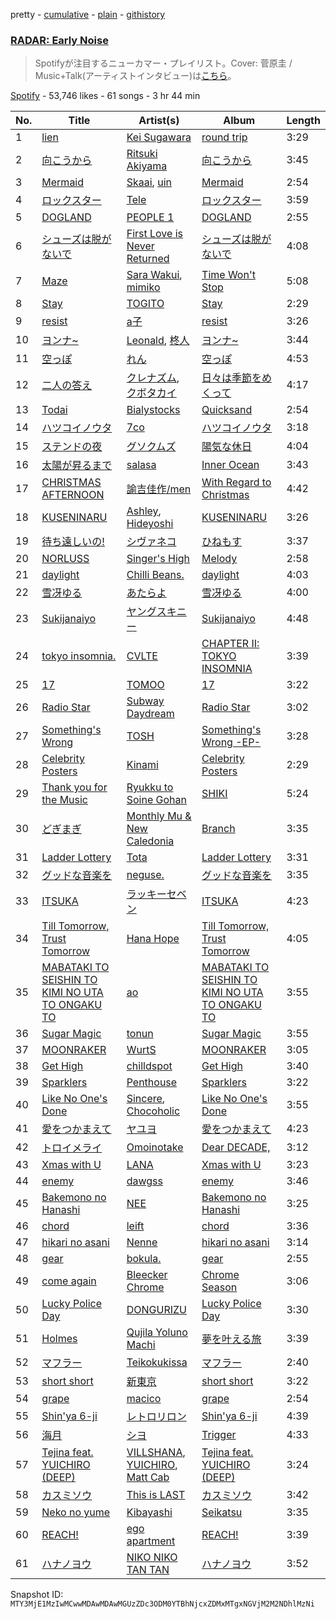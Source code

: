pretty - [cumulative](/playlists/cumulative/37i9dQZF1DX4OR8pnFkwhR.md) - [plain](/playlists/plain/37i9dQZF1DX4OR8pnFkwhR) - [githistory](https://github.githistory.xyz/mackorone/spotify-playlist-archive/blob/main/playlists/plain/37i9dQZF1DX4OR8pnFkwhR)

### [RADAR: Early Noise ](https://open.spotify.com/playlist/37i9dQZF1DX4OR8pnFkwhR)

> Spotifyが注目するニューカマー・プレイリスト。Cover: 菅原圭 / <br/>Music+Talk\(アーティストインタビュー\)は<a href="spotify:show:5ILS4cRYK00Zs2ISBiAWCF">こちら</a>。

[Spotify](https://open.spotify.com/user/spotify) - 53,746 likes - 61 songs - 3 hr 44 min

| No. | Title | Artist(s) | Album | Length |
|---|---|---|---|---|
| 1 | [lien](https://open.spotify.com/track/2v98sRbseSHCUYbH0bJkZR) | [Kei Sugawara](https://open.spotify.com/artist/7xlTOxmnztZVNgoPlMV6YS) | [round trip](https://open.spotify.com/album/0FtqmB9RvzPiBApNH4MPrt) | 3:29 |
| 2 | [向こうから](https://open.spotify.com/track/1FVA1zzhSi7U7SwTIidQeC) | [Ritsuki Akiyama](https://open.spotify.com/artist/2RyFl8CsXJDOd4hnh3RRE9) | [向こうから](https://open.spotify.com/album/6jH9JpnMI6GmtHZYAjoacR) | 3:45 |
| 3 | [Mermaid](https://open.spotify.com/track/5KpPfyynOV0kCOaHXd5eeb) | [Skaai](https://open.spotify.com/artist/4L05lOQs0iZSVhrnnqS66E), [uin](https://open.spotify.com/artist/4QeHs1eoKjxJLPFOkgsNjw) | [Mermaid](https://open.spotify.com/album/5bmgJcXApczi08TVQGNR8F) | 2:54 |
| 4 | [ロックスター](https://open.spotify.com/track/52G3NGUareSbVOKplhjTeF) | [Tele](https://open.spotify.com/artist/2DesRdo7rppo0VC8cR3vsf) | [ロックスター](https://open.spotify.com/album/3fR1I5UaWbiYzqNdSuEz3w) | 3:59 |
| 5 | [DOGLAND](https://open.spotify.com/track/6CMjaUiyl7WLPop2AoLbn6) | [PEOPLE 1](https://open.spotify.com/artist/2llRPLPOCvnAiUozItvPsU) | [DOGLAND](https://open.spotify.com/album/0yx19Klp8J1JyYES4KB426) | 2:55 |
| 6 | [シューズは脱がないで](https://open.spotify.com/track/79uQGELJZmGKRB1d6ru7zH) | [First Love is Never Returned](https://open.spotify.com/artist/5TSbFJ8iUw0NTXGU9cmasG) | [シューズは脱がないで](https://open.spotify.com/album/6oBRsPbalhRy2TmM8TbcyQ) | 4:08 |
| 7 | [Maze](https://open.spotify.com/track/7dO0DWNctendV8W3XbRBux) | [Sara Wakui](https://open.spotify.com/artist/6VololcSI4D0XFNG5OaDC9), [mimiko](https://open.spotify.com/artist/7KXwqoQBwHj35MABELoo5I) | [Time Won't Stop](https://open.spotify.com/album/0rQDHxRhpolHbzQYcB510w) | 5:08 |
| 8 | [Stay](https://open.spotify.com/track/0Hu3e0RBJwUSBc8Nextmft) | [TOGITO](https://open.spotify.com/artist/102etpERD7ol169sTsFdQK) | [Stay](https://open.spotify.com/album/7zI8awEHpNi7KtHLH6USis) | 2:29 |
| 9 | [resist](https://open.spotify.com/track/6khuTEUHWdsmBP0mq4OPUK) | [a子](https://open.spotify.com/artist/4ckGkK52pqm5j41Voz7lg4) | [resist](https://open.spotify.com/album/5Ra8mfJupN7wOuDJaCAdOi) | 3:26 |
| 10 | [ヨンナ\~](https://open.spotify.com/track/0NY7R1RL9qpQcsk9yTnWQe) | [Leonald](https://open.spotify.com/artist/0NRTDdR3mqDDtBI9rN8rHN), [柊人](https://open.spotify.com/artist/6yyHILrojOyOKNvly7Yu0j) | [ヨンナ\~](https://open.spotify.com/album/3fCo5HAb77uYrQyaLI3ejr) | 3:44 |
| 11 | [空っぽ](https://open.spotify.com/track/1VfOJgHWGyXIVcowq3dcJK) | [れん](https://open.spotify.com/artist/2Hf3gzOBTpBaL0SqyPjX8m) | [空っぽ](https://open.spotify.com/album/6gsTB987dJeaTUifVdWbO4) | 4:53 |
| 12 | [二人の答え](https://open.spotify.com/track/0BcAenJKFywFoN2iStmt33) | [クレナズム](https://open.spotify.com/artist/72PvGatrHUWZIbyyntvdpM), [クボタカイ](https://open.spotify.com/artist/0eg7sMst2b9wLVyMgtRFpY) | [日々は季節をめくって](https://open.spotify.com/album/2tPoolR1yMJTg72mRl1WD6) | 4:17 |
| 13 | [Todai](https://open.spotify.com/track/1Zcmka6ZS0KHmFSvEJdQSZ) | [Bialystocks](https://open.spotify.com/artist/3y24PAHjsJ3rWvMWERM7Oe) | [Quicksand](https://open.spotify.com/album/2Lb2A5WI9ti7WlJG8f1Gte) | 2:54 |
| 14 | [ハツコイノウタ](https://open.spotify.com/track/1CZcdTOFmjWTO9MG0UMG2c) | [7co](https://open.spotify.com/artist/6NufSYYINeynKg28cGEB2p) | [ハツコイノウタ](https://open.spotify.com/album/4VtLZNRYHHAe7esWR5eD93) | 3:18 |
| 15 | [ステンドの夜](https://open.spotify.com/track/0m0KEWllO59oDfHdYAiyV3) | [グソクムズ](https://open.spotify.com/artist/2pApTGoH8Np1rgRBPu4WJk) | [陽気な休日](https://open.spotify.com/album/6j9nxtP0BmchrWc9JkBT2G) | 4:04 |
| 16 | [太陽が昇るまで](https://open.spotify.com/track/58m5kIRscFXdd2SNmvdsMD) | [salasa](https://open.spotify.com/artist/5WcurhZ9M2BpSQWhUC4oPc) | [Inner Ocean](https://open.spotify.com/album/1wtnBDpaRDystPjLmcX2D1) | 3:43 |
| 17 | [CHRISTMAS AFTERNOON](https://open.spotify.com/track/62o7GbKYuWcNnEE7rjtnzu) | [諭吉佳作/men](https://open.spotify.com/artist/38NuNsMkSFQ98Xt40Pl1gB) | [With Regard to Christmas](https://open.spotify.com/album/72Ch3T83gNhJV2NEhJ6dkP) | 4:42 |
| 18 | [KUSENINARU](https://open.spotify.com/track/0PqYyAaYsokYAhZDdf9B7M) | [Ashley](https://open.spotify.com/artist/68xFTHjN3CYGGlgzKSSAuZ), [Hideyoshi](https://open.spotify.com/artist/6CYau5txsDk6Flq7NmlUG7) | [KUSENINARU](https://open.spotify.com/album/0qlxMNfpJFDbWnPBsxuxuI) | 3:26 |
| 19 | [待ち遠しいの!](https://open.spotify.com/track/3F9ZhEcFH1AQbsa6EAUbAY) | [シヴァネコ](https://open.spotify.com/artist/5BlTidgzgtb6VqF10RR0lB) | [ひねもす](https://open.spotify.com/album/0kVKAVsZxnZoUwgW8qt8JQ) | 3:37 |
| 20 | [NORLUSS](https://open.spotify.com/track/6Qcpizu30yYKN7rEFxcKWp) | [Singer's High](https://open.spotify.com/artist/4xI10jfncyX27yytrVJ2Ar) | [Melody](https://open.spotify.com/album/4Nm8hiPsfTDjzzA0RalBNj) | 2:58 |
| 21 | [daylight](https://open.spotify.com/track/1ZLhrGdOM1UXRZFFK1U1Mf) | [Chilli Beans.](https://open.spotify.com/artist/48apiuEaHdddhdRvfFjPB7) | [daylight](https://open.spotify.com/album/1cwCcLv8XIHNEs0Nn2CvgA) | 4:03 |
| 22 | [雪冴ゆる](https://open.spotify.com/track/1DgAZpPIhvajIJhztp4fFx) | [あたらよ](https://open.spotify.com/artist/2yRnjWtHzmDELwYaUiX0Yh) | [雪冴ゆる](https://open.spotify.com/album/3TJcG4XO36lO41bWnPp0L8) | 4:00 |
| 23 | [Sukijanaiyo](https://open.spotify.com/track/23AdLPEUScszzqA51mU6wq) | [ヤングスキニー](https://open.spotify.com/artist/3VVMRDGpbQR2SK9nHX3DW5) | [Sukijanaiyo](https://open.spotify.com/album/6ZkWBopcFVcuB2K8Gxj8r7) | 4:48 |
| 24 | [tokyo insomnia.](https://open.spotify.com/track/1aFgCBNmrURg7r4QdfUc1l) | [CVLTE](https://open.spotify.com/artist/3IVZ4DbJgnhOtXQruNdomA) | [CHAPTER II: TOKYO INSOMNIA](https://open.spotify.com/album/0HKChpTLtiYactwS5T7PAb) | 3:39 |
| 25 | [17](https://open.spotify.com/track/4y5UUkODpbevMCHrWtLsXw) | [TOMOO](https://open.spotify.com/artist/6rm1uaZjykvKCobTzRPs35) | [17](https://open.spotify.com/album/4l3yoe3ghzhvn56iH4lT2Q) | 3:22 |
| 26 | [Radio Star](https://open.spotify.com/track/6sBKJKgBllikmmtVIVWOyN) | [Subway Daydream](https://open.spotify.com/artist/4Iiidb9Wqw3kMFVEMxtEyf) | [Radio Star](https://open.spotify.com/album/1YwAZ2D2cjHApWSZcAeXON) | 3:02 |
| 27 | [Something's Wrong](https://open.spotify.com/track/0gewynQBTwzAgSS6vLWcFZ) | [TOSH](https://open.spotify.com/artist/7r8xm2BEVdXHFh0fZglxOi) | [Something's Wrong \-EP\-](https://open.spotify.com/album/6o4aoOi9IcKNgSUBy1mJAQ) | 3:28 |
| 28 | [Celebrity Posters](https://open.spotify.com/track/6LC26RwOPputpRH54LeVaM) | [Kinami](https://open.spotify.com/artist/5Zm3vMvLFPUji0Y2txuRdt) | [Celebrity Posters](https://open.spotify.com/album/6c4o2twxsgWlovXfF6uBUW) | 2:29 |
| 29 | [Thank you for the Music](https://open.spotify.com/track/12nyWSOSrl7AGTfAshr72k) | [Ryukku to Soine Gohan](https://open.spotify.com/artist/5LRYFq7w1jFGA4TGd0bB9D) | [SHIKI](https://open.spotify.com/album/3hG301XBzgG9WMXB9xaC8d) | 5:24 |
| 30 | [どぎまぎ](https://open.spotify.com/track/27wRgdpVu61YL1LJq5H6dZ) | [Monthly Mu & New Caledonia](https://open.spotify.com/artist/57KdMq2pCCdMjConSyzDsN) | [Branch](https://open.spotify.com/album/6Slv8BDdb7322gk9MghxHb) | 3:35 |
| 31 | [Ladder Lottery](https://open.spotify.com/track/5RlDY900FPy0SPd77PCxhP) | [Tota](https://open.spotify.com/artist/6RptmPevPKd4YVK1VRpK3F) | [Ladder Lottery](https://open.spotify.com/album/6JvkDaCryLnjhr79T2fP6U) | 3:31 |
| 32 | [グッドな音楽を](https://open.spotify.com/track/2vAtN2fB1zqTzfPGxqHmyO) | [neguse.](https://open.spotify.com/artist/7jiFTNRWSw8zYgUj9wNJld) | [グッドな音楽を](https://open.spotify.com/album/3yp1DVS4dSKvkgJqcxXfcA) | 3:35 |
| 33 | [ITSUKA](https://open.spotify.com/track/5VmFkO55CHVLQyx0aRlaHC) | [ラッキーセベン](https://open.spotify.com/artist/6i96AnwBuNfWOyMz7OHYWx) | [ITSUKA](https://open.spotify.com/album/21pGZoVlohOg9S73qgIsOW) | 4:23 |
| 34 | [Till Tomorrow, Trust Tomorrow](https://open.spotify.com/track/34xXw6peMNDzTjGvgM2pCx) | [Hana Hope](https://open.spotify.com/artist/0HRps5F3fAsPL6QmFCdK7a) | [Till Tomorrow, Trust Tomorrow](https://open.spotify.com/album/0FzesRZPhYGAKiiRvpTIP3) | 4:05 |
| 35 | [MABATAKI TO SEISHIN TO KIMI NO UTA TO ONGAKU TO](https://open.spotify.com/track/0dPBmyhOEonUNrfqywYioK) | [ao](https://open.spotify.com/artist/5NUhVvh0ERaLUcVqbUfDhK) | [MABATAKI TO SEISHIN TO KIMI NO UTA TO ONGAKU TO](https://open.spotify.com/album/7lXiHtM1UrVjszxehfzoyI) | 3:55 |
| 36 | [Sugar Magic](https://open.spotify.com/track/25QIhqinwmNWzkM60wXLEK) | [tonun](https://open.spotify.com/artist/4eF1tYcUa9voNDX7xVTrZG) | [Sugar Magic](https://open.spotify.com/album/7vFtPaViNfyM9xb66JZtbF) | 3:55 |
| 37 | [MOONRAKER](https://open.spotify.com/track/11Ah6sl7XKIuHgPI5ZoO2c) | [WurtS](https://open.spotify.com/artist/6oued35Hkg7GIEXqVfBrQK) | [MOONRAKER](https://open.spotify.com/album/0wEbthaJbMzqMJ02LipHXN) | 3:05 |
| 38 | [Get High](https://open.spotify.com/track/4dvDMK8wf5iHucQrjEEgDB) | [chilldspot](https://open.spotify.com/artist/4uJKSLGvdvinobijrcfKw4) | [Get High](https://open.spotify.com/album/1vyUAdY2zcg4r5ZwIdBNaK) | 3:40 |
| 39 | [Sparklers](https://open.spotify.com/track/2sPrM5v1J4JoCCvMlfyxxV) | [Penthouse](https://open.spotify.com/artist/50QaWH5OLY3Pkt1XNCGk6L) | [Sparklers](https://open.spotify.com/album/0TLkKfHSdOBXXK4kFKfL3v) | 3:22 |
| 40 | [Like No One's Done](https://open.spotify.com/track/1r58xvfAQ4XOZFxazKGn6J) | [Sincere](https://open.spotify.com/artist/3ucekCZdcSOBgiLZ37nKyn), [Chocoholic](https://open.spotify.com/artist/4UohSp9DAmnCA9mgWqj8d1) | [Like No One's Done](https://open.spotify.com/album/00tVzuX53IxaZ2tk6dGvpZ) | 3:55 |
| 41 | [愛をつかまえて](https://open.spotify.com/track/0NF5k4GYaJrr7hOJVzaVqD) | [ヤユヨ](https://open.spotify.com/artist/0JUlkKazTRFzIGvtMe1d1c) | [愛をつかまえて](https://open.spotify.com/album/0yI2oGI2X12FrTCHxOBtr7) | 4:23 |
| 42 | [トロイメライ](https://open.spotify.com/track/3ilHK59gf2Rmw1QHr6bdnI) | [Omoinotake](https://open.spotify.com/artist/63ylN6WBUUxxMsySiDmr0B) | [Dear DECADE,](https://open.spotify.com/album/2Q7v2wgfYIuZ2JoPa3Puhr) | 3:12 |
| 43 | [Xmas with U](https://open.spotify.com/track/4eUnlLhTvXCdOiycD9sBTL) | [LANA](https://open.spotify.com/artist/4dEHIhldHT2U8CMQ6nNgDT) | [Xmas with U](https://open.spotify.com/album/4vmHPYzDA4xACTxpakn6NN) | 3:23 |
| 44 | [enemy](https://open.spotify.com/track/1qCnJZRn6iAXbWOCfiFhak) | [dawgss](https://open.spotify.com/artist/4lERMAZbN3ikLhkJga3NHR) | [enemy](https://open.spotify.com/album/4qRXeEzlFMUJozSzXGCDX4) | 3:46 |
| 45 | [Bakemono no Hanashi](https://open.spotify.com/track/4RMXwdVJ4rNwsXravMnTxk) | [NEE](https://open.spotify.com/artist/1gh7KnvnbRnc1gXEPuV8KH) | [Bakemono no Hanashi](https://open.spotify.com/album/4ZBKVAEsiMwctHwoaU1qaj) | 3:25 |
| 46 | [chord](https://open.spotify.com/track/1XyBpaXQaxWZeOqBCmi72A) | [leift](https://open.spotify.com/artist/57gMLz4GGinuQk4YnwwNv3) | [chord](https://open.spotify.com/album/55bJN6zduydHGYN0IT1srE) | 3:36 |
| 47 | [hikari no asani](https://open.spotify.com/track/4bPnw1VA4zcRtXz9YD8XPf) | [Nenne](https://open.spotify.com/artist/4moh6zdR5Ndqd4Fvcleko5) | [hikari no asani](https://open.spotify.com/album/54O7uE0tMZk0srvrAvT8rV) | 3:14 |
| 48 | [gear](https://open.spotify.com/track/4EI8sYjIBvKDYXH9dC6LRD) | [bokula.](https://open.spotify.com/artist/03d8apfHOy2uV3oLL9lsFG) | [gear](https://open.spotify.com/album/11aYtBeFURxSFnFrUMAiKs) | 2:55 |
| 49 | [come again](https://open.spotify.com/track/7vyYFC1tpOv4mg3PrbTfCX) | [Bleecker Chrome](https://open.spotify.com/artist/63F60S2TQ5VC0KLx8dWNc8) | [Chrome Season](https://open.spotify.com/album/26z9uGhvmZt7YjkCspGTlB) | 3:06 |
| 50 | [Lucky Police Day](https://open.spotify.com/track/1AWqAFMimxtdidUreAHgBh) | [DONGURIZU](https://open.spotify.com/artist/1K4Acb9dvEU10jF5pGfJ3v) | [Lucky Police Day](https://open.spotify.com/album/5Wvqz82UIUPwBjW9O7mVKF) | 3:30 |
| 51 | [Holmes](https://open.spotify.com/track/6f09fSN8QvkGVWYtHkKQtX) | [Qujila Yoluno Machi](https://open.spotify.com/artist/3hdtbNgPSlPKcE082xdCMq) | [夢を叶える旅](https://open.spotify.com/album/44GDDN5PokE3t0QUU0r6vO) | 3:39 |
| 52 | [マフラー](https://open.spotify.com/track/5KKhVM5IUJ1apDXDlIjk4h) | [Teikokukissa](https://open.spotify.com/artist/3Ea1v0dzfa8Q8hVc4qWqFQ) | [マフラー](https://open.spotify.com/album/2iHaNmRtaZeSZmsGsc05pB) | 2:40 |
| 53 | [short short](https://open.spotify.com/track/3GsUIqbzPxQPhYcBGchpWu) | [新東京](https://open.spotify.com/artist/4z1tFGABx36ganyB3MZEK0) | [short short](https://open.spotify.com/album/2vT5XBZqx4iOmzqk7vRsuK) | 3:22 |
| 54 | [grape](https://open.spotify.com/track/6bTSDWIS079RHdEDyEJLu4) | [macico](https://open.spotify.com/artist/3E8101axpM3NdTLpv4vhhk) | [grape](https://open.spotify.com/album/3VMiI7wrgHC906WnFlsCmM) | 2:54 |
| 55 | [Shin'ya 6\-ji](https://open.spotify.com/track/4OCIpuigIlufkPyZ9uRlcY) | [レトロリロン](https://open.spotify.com/artist/47MRpWYlFaneZAlaXrt9bu) | [Shin'ya 6\-ji](https://open.spotify.com/album/0fQOqoTxovUB2hIVjGgGNK) | 4:39 |
| 56 | [海月](https://open.spotify.com/track/51mlLfhS49inDNCbZxNxiO) | [シヨ](https://open.spotify.com/artist/3J4UDnIGwgbEFTvjO2kVWK) | [Trigger](https://open.spotify.com/album/0EKM590a3Ot730yO9hqfXT) | 4:33 |
| 57 | [Tejina feat\. YUICHIRO \(DEEP\)](https://open.spotify.com/track/7oT1zOBzKp8CHGTOG27yLp) | [VILLSHANA](https://open.spotify.com/artist/57weAzpeaELcDcAuqngdDo), [YUICHIRO](https://open.spotify.com/artist/0hDCWh0HbNi2aUIKzUDWLR), [Matt Cab](https://open.spotify.com/artist/5QdG7ZI7k64K5DLjOJgK31) | [Tejina feat\. YUICHIRO \(DEEP\)](https://open.spotify.com/album/3mQU873YcStCKu9llZYxEz) | 3:24 |
| 58 | [カスミソウ](https://open.spotify.com/track/5ZcXYs8O3q6melv9GF5VEd) | [This is LAST](https://open.spotify.com/artist/4wW9Mak1gx2PnswYDpHmA1) | [カスミソウ](https://open.spotify.com/album/7aEiuGRM1CVprvce4RkQ15) | 3:42 |
| 59 | [Neko no yume](https://open.spotify.com/track/3GAFxFe3iUzN63c0iYRKun) | [Kibayashi](https://open.spotify.com/artist/4ZgrFapwlfgxKheYw5TGws) | [Seikatsu](https://open.spotify.com/album/3W01XFOYDBF3zi15bmxQpi) | 3:35 |
| 60 | [REACH!](https://open.spotify.com/track/3sVZBZLf3JfnTCHeuX0KeK) | [ego apartment](https://open.spotify.com/artist/20SNDAIdUW3fjTA14UvSj4) | [REACH!](https://open.spotify.com/album/0O6N7EfLklBJ6o4y2J7xb7) | 3:39 |
| 61 | [ハナノヨウ](https://open.spotify.com/track/5WwC895TwQsdgxiH9qkuq5) | [NIKO NIKO TAN TAN](https://open.spotify.com/artist/1A6I0Pth32o41Soay7HhZb) | [ハナノヨウ](https://open.spotify.com/album/1NORsBbP4WjmIBG2P8OsCt) | 3:52 |

Snapshot ID: `MTY3MjE1MzIwMCwwMDAwMDAwMGUzZDc3ODM0YTBhNjcxZDMxMTgxNGVjM2M2NDhlMzNi`
